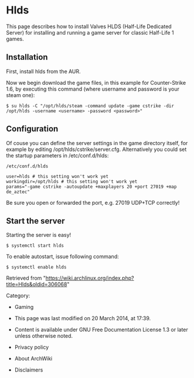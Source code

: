 Hlds
====

This page describes how to install Valves HLDS (Half-Life Dedicated
Server) for installing and running a game server for classic Half-Life 1
games.

Installation
------------

First, install hlds from the AUR.

Now we begin download the game files, in this example for Counter-Strike
1.6, by executing this command (where username and password is your
steam one):

    $ su hlds -C "/opt/hlds/steam -command update -game cstrike -dir /opt/hlds -username <username> -password <password>"

Configuration
-------------

Of couse you can define the server settings in the game directory
itself, for example by editing /opt/hlds/cstrike/server.cfg.
Alternatively you could set the startup parameters in /etc/conf.d/hlds:

    /etc/conf.d/hlds

    user=hlds # this setting won't work yet
    workingdir=/opt/hlds # this setting won't work yet
    params="-game cstrike -autoupdate +maxplayers 20 +port 27019 +map de_aztec"

Be sure you open or forwarded the port, e.g. 27019 UDP+TCP correctly!

Start the server
----------------

Starting the server is easy!

    $ systemctl start hlds

To enable autostart, issue following command:

    $ systemctl enable hlds

Retrieved from
"https://wiki.archlinux.org/index.php?title=Hlds&oldid=306068"

Category:

-   Gaming

-   This page was last modified on 20 March 2014, at 17:39.
-   Content is available under GNU Free Documentation License 1.3 or
    later unless otherwise noted.
-   Privacy policy
-   About ArchWiki
-   Disclaimers
